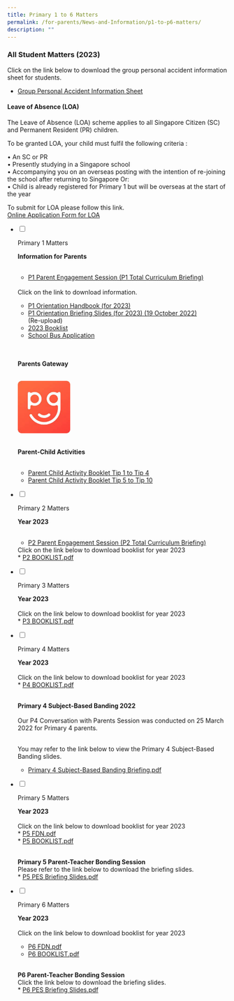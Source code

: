 ```yaml
---
title: Primary 1 to 6 Matters
permalink: /for-parents/News-and-Information/p1-to-p6-matters/
description: ""
---
```

### All Student Matters (2023)

Click on the link below to download the group personal accident information sheet for students.

* <a href="https://staging.d2n2vioi5ki3lh.amplifyapp.com/files/insurance.pdf" target="_blank">Group Personal Accident Information Sheet</a>

#### Leave of Absence (LOA)
 

The Leave of Absence (LOA) scheme applies to all Singapore Citizen (SC) and Permanent Resident (PR) children.  
  
To be granted LOA, your child must fulfil the following criteria :  
  
• An SC or PR  
• Presently studying in a Singapore school  
• Accompanying you on an overseas posting with the intention of re-joining the school after returning to Singapore Or:  
• Child is already registered for Primary 1 but will be overseas at the start of the year  
  
To submit for LOA please follow this link.  
[Online Application Form for LOA](https://form.gov.sg/#!/61023b016bd2f30011b37e2a)
<ul class="jekyllcodex_accordion">  
  
<li>  
  
<input type="checkbox" id="accordion1">  
  
<label for="accordion1">Primary 1 Matters</label>  
  
<div>  
  
<p>
	<b> Information for Parents </b><br><br>
</p><ul>
	<li><a href="https://staging.d2n2vioi5ki3lh.amplifyapp.com/files/All%20Student%20Matters/P1/P1%20Total%20Curriculum%20Briefing_2023.pdf" target="_blank">P1 Parent Engagement Session (P1 Total Curriculum Briefing)</a></li>
</ul>

<br>
Click on the link to download information. <br>
	
* <a href="https://staging.d2n2vioi5ki3lh.amplifyapp.com/files/p1m1.pdf">P1 Orientation Handbook (for 2023)</a>	<br>
* <a href="https://www.farrerparkpri.moe.edu.sg/qql/slot/u368/For%20Parents/News%20and%20Information/P1%20Matters/2022%20P1%20Orientation%2019%20October%202022%20Slides.pdf">P1 Orientation Briefing Slides (for 2023) (19 October 2022)</a>	<br> (Re-upload)
* <a href="https://staging.d2n2vioi5ki3lh.amplifyapp.com/files/p1m3.pdf">2023 Booklist</a>	<br>
*  <a href="https://staging.d2n2vioi5ki3lh.amplifyapp.com/files/p1m4.pdf">School Bus Application</a>	<br><br><br>
	
<b> Parents Gateway </b><br><br>	
	
<a href="https://staging.d2n2vioi5ki3lh.amplifyapp.com/for-parents/parents-gateway/"><img style="width:25%" src="/images/p1m.png"></a> <br><br>
	
<b> Parent-Child Activities</b><br><br>	
*  <a href="https://staging.d2n2vioi5ki3lh.amplifyapp.com/files/p1m5.pdf">Parent Child Activity Booklet Tip 1 to Tip 4</a>	<br> 
*  <a href="https://staging.d2n2vioi5ki3lh.amplifyapp.com/files/p1m6.pdf">Parent Child Activity Booklet Tip 5 to Tip 10</a>	<br> 	
	
	
<p></p>  
  
</div>  
  
</li>  
<li>  
  
<input type="checkbox" id="accordion2">  
  
<label for="accordion2">Primary 2 Matters</label>  
  
<div>  
  
<p>
<b> Year 2023 </b><br><br>
</p><ul>
	<li><a href="https://staging.d2n2vioi5ki3lh.amplifyapp.com/files/All%20Student%20Matters/P2/P2%20Total%20Curriculum%20Briefing_2023%20.pdf" target="_blank">P2 Parent Engagement Session (P2 Total Curriculum Briefing)</a></li>
</ul>
Click on the link below to download booklist for year 2023 <br>
* <a href="https://staging.d2n2vioi5ki3lh.amplifyapp.com/files/p2m.pdf">P2 BOOKLIST.pdf</a>	
<p></p>  
  
</div>  
  
</li>  
  
<li>  
  
<input type="checkbox" id="accordion3">  
  
<label for="accordion3">Primary 3 Matters</label>  
  
<div>  
  
<p>
<b> Year 2023 </b><br><br>	
Click on the link below to download booklist for year 2023 <br>
* <a href="https://staging.d2n2vioi5ki3lh.amplifyapp.com/files/p3m.pdf">P3 BOOKLIST.pdf</a>	
  
</p>  
  
</div>  
  
</li>  
  
<li>  
  
<input type="checkbox" id="accordion4">  
  
<label for="accordion4">Primary 4 Matters</label>  
  
<div>  
  
<p>
<b> Year 2023 </b><br><br>
Click on the link below to download booklist for year 2023 <br>
* <a href="https://staging.d2n2vioi5ki3lh.amplifyapp.com/files/p4m1.pdf">P4 BOOKLIST.pdf</a>		<br><br>
	
<b> Primary 4 Subject-Based Banding 2022 </b><br><br>
Our P4 Conversation with Parents Session was conducted on 25 March 2022 for Primary 4 parents.  <br><br>

You may refer to the link below to view the Primary 4 Subject-Based Banding slides.	<br>
* <a href="https://staging.d2n2vioi5ki3lh.amplifyapp.com/files/p4m2.pdf">Primary 4 Subject-Based Banding Briefing.pdf</a>		
	
  
	
</p>  
  
</div>  
  
</li>  
	
<li>  
  
<input type="checkbox" id="accordion5">  
  
<label for="accordion5">Primary 5 Matters</label>  
  
<div>  
  
<p>
<b> Year 2023 </b><br><br>
Click on the link below to download booklist for year 2023 <br>
* <a href="https://staging.d2n2vioi5ki3lh.amplifyapp.com/files/p5m1.pdf">P5 FDN.pdf</a>		<br>
* <a href="https://staging.d2n2vioi5ki3lh.amplifyapp.com/files/p5m2.pdf">P5 BOOKLIST.pdf</a>		<br><br>	

<b> Primary 5 Parent-Teacher Bonding Session </b><br>
	Please refer to the link below to download the briefing slides.	<br>
		* <a href="https://staging.d2n2vioi5ki3lh.amplifyapp.com/files/All%20Student%20Matters/P5/2023%20pes.pdf">P5 PES Briefing Slides.pdf</a>		<br>
  
</p>  
  
</div>  
  
</li>  
	
<li>  
  
<input type="checkbox" id="accordion6">  
  
<label for="accordion6">Primary 6 Matters</label>  
  
<div>  
  
<p>
<b> Year 2023 </b><br><br>
Click on the link below to download booklist for year 2023 <br>

*  <a href="https://staging.d2n2vioi5ki3lh.amplifyapp.com/files/p6m1.pdf">P6 FDN.pdf</a>		<br>
* <a href="https://staging.d2n2vioi5ki3lh.amplifyapp.com/files/p6m2.pdf">P6 BOOKLIST.pdf</a>		<br><br>	 
	
<b>P6 Parent-Teacher Bonding Session</b><br>
Click the link below to download the briefing slides.<br>
	* <a href="https://staging.d2n2vioi5ki3lh.amplifyapp.com/files/All%20Student%20Matters/P5/2023%20pes.pdf">P6 PES Briefing Slides.pdf</a>		<br>
	
</p>  
  
</div>  
  
</li>  	
	
</ul>